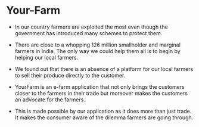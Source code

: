 # Your-Farm

* In our country farmers are exploited the most even though the government has introduced many schemes to protect them. 

* There are close to a whopping 126 million smallholder and marginal farmers in India. The only way we could help them all is to begin by helping our local farmers. 

* We found out that there is an absence of a platform for our local farmers to sell their produce directly to the customer.

* YourFarm is an e-farm application that not only brings the customers closer to the farmers in their trade but moreover makes the customers an advocate for the farmers. 

* This is made possible by our application as it does more than just trade. It makes the consumer aware of the dilemma farmers are going through.


